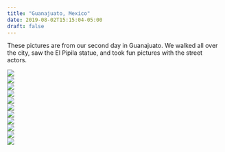 ```yaml
---
title: "Guanajuato, Mexico"
date: 2019-08-02T15:15:04-05:00
draft: false
---
```


<link href="/styles/common.css" rel="stylesheet">

<div class="content-shadow-container center-title-container">
    <p>These pictures are from our second day in Guanajuato. We walked all over
    the city, saw the El Pipila statue, and took fun pictures with the street actors.</p>
</div>

<div class="content-long-shadow-container">
    <a href="https://imagizer.imageshack.com/v2/640x480q90/924/uozS3O.jpg" target="_blank">
        <img src="https://imagizer.imageshack.com/v2/640x480q90/924/uozS3O.jpg"/>
    </a>
</div>

<div class="content-long-shadow-container">
    <a href="https://imagizer.imageshack.com/v2/640x480q90/924/WHl5oX.jpg" target="_blank">
        <img src="https://imagizer.imageshack.com/v2/640x480q90/924/WHl5oX.jpg"/>
    </a>
</div>

<div class="content-long-shadow-container">
    <a href="https://imagizer.imageshack.com/v2/640x480q90/922/DwOCE6.jpg" target="_blank">
        <img src="https://imagizer.imageshack.com/v2/640x480q90/922/DwOCE6.jpg"/>
    </a>
</div>

<div class="content-shadow-container">
    <a href="https://imagizer.imageshack.com/v2/640x480q90/924/KbvUJJ.jpg" target="_blank">
        <img src="https://imagizer.imageshack.com/v2/640x480q90/924/KbvUJJ.jpg"/>
    </a>
</div>

<div class="content-shadow-container">
    <a href="https://imagizer.imageshack.com/v2/640x480q90/924/QSvEEt.jpg" target="_blank">
        <img src="https://imagizer.imageshack.com/v2/640x480q90/924/QSvEEt.jpg"/>
    </a>
</div>

<div class="content-long-shadow-container">
    <a href="https://imagizer.imageshack.com/v2/640x480q90/923/bNzU43.jpg" target="_blank">
        <img src="https://imagizer.imageshack.com/v2/640x480q90/923/bNzU43.jpg"/>
    </a>
</div>

<div class="content-long-shadow-container">
    <a href="https://imagizer.imageshack.com/v2/640x480q90/922/ObRNbz.jpg" target="_blank">
        <img src="https://imagizer.imageshack.com/v2/640x480q90/922/ObRNbz.jpg"/>
    </a>
</div>

<div class="content-shadow-container">
    <a href="https://imagizer.imageshack.com/v2/640x480q90/924/HqarHf.jpg" target="_blank">
        <img src="https://imagizer.imageshack.com/v2/640x480q90/924/HqarHf.jpg"/>
    </a>
</div>

<div class="content-long-shadow-container">
    <a href="https://imagizer.imageshack.com/v2/640x480q90/923/PYmdoq.jpg" target="_blank">
        <img src="https://imagizer.imageshack.com/v2/640x480q90/923/PYmdoq.jpg"/>
    </a>
</div>

<div class="content-long-shadow-container">
    <a href="https://imagizer.imageshack.com/v2/640x480q90/921/Wtvp17.jpg" target="_blank">
        <img src="https://imagizer.imageshack.com/v2/640x480q90/921/Wtvp17.jpg"/>
    </a>
</div>

<div class="content-shadow-container">
    <a href="https://imagizer.imageshack.com/v2/640x480q90/921/nP2f29.jpg" target="_blank">
        <img src="https://imagizer.imageshack.com/v2/640x480q90/921/nP2f29.jpg"/>
    </a>
</div>
